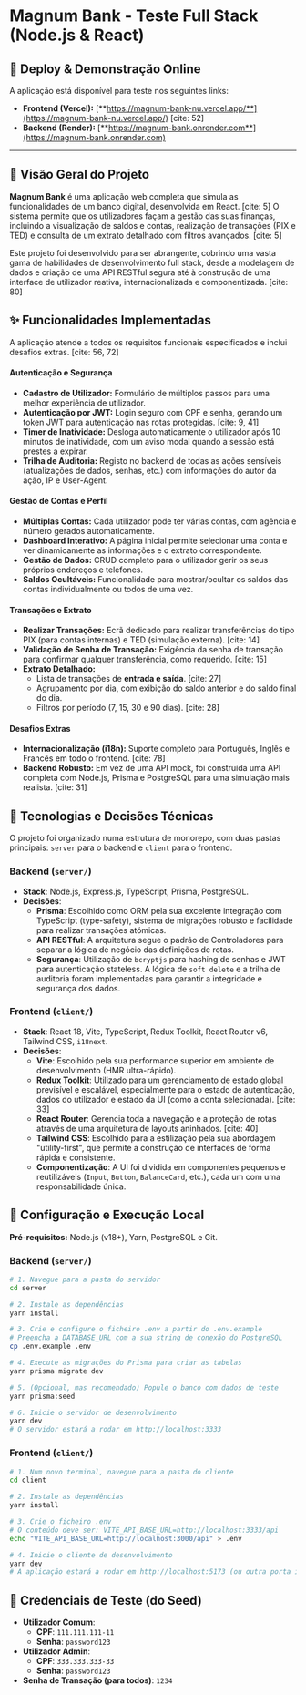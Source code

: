 # Magnum Bank - Teste Full Stack (Node.js & React)

## 🚀 Deploy & Demonstração Online

A aplicação está disponível para teste nos seguintes links:

- **Frontend (Vercel):** [**https://magnum-bank-nu.vercel.app/**](https://magnum-bank-nu.vercel.app/) [cite: 52]
- **Backend (Render):** [**https://magnum-bank.onrender.com**](https://magnum-bank.onrender.com)

---

## 📖 Visão Geral do Projeto

**Magnum Bank** é uma aplicação web completa que simula as funcionalidades de um banco digital, desenvolvida em React. [cite: 5] O sistema permite que os utilizadores façam a gestão das suas finanças, incluindo a visualização de saldos e contas, realização de transações (PIX e TED) e consulta de um extrato detalhado com filtros avançados. [cite: 5]

Este projeto foi desenvolvido para ser abrangente, cobrindo uma vasta gama de habilidades de desenvolvimento full stack, desde a modelagem de dados e criação de uma API RESTful segura até à construção de uma interface de utilizador reativa, internacionalizada e componentizada. [cite: 80]

## ✨ Funcionalidades Implementadas

A aplicação atende a todos os requisitos funcionais especificados e inclui desafios extras. [cite: 56, 72]

#### Autenticação e Segurança
- **Cadastro de Utilizador:** Formulário de múltiplos passos para uma melhor experiência de utilizador.
- **Autenticação por JWT:** Login seguro com CPF e senha, gerando um token JWT para autenticação nas rotas protegidas. [cite: 9, 41]
- **Timer de Inatividade:** Desloga automaticamente o utilizador após 10 minutos de inatividade, com um aviso modal quando a sessão está prestes a expirar.
- **Trilha de Auditoria:** Registo no backend de todas as ações sensíveis (atualizações de dados, senhas, etc.) com informações do autor da ação, IP e User-Agent.

#### Gestão de Contas e Perfil
- **Múltiplas Contas:** Cada utilizador pode ter várias contas, com agência e número gerados automaticamente.
- **Dashboard Interativo:** A página inicial permite selecionar uma conta e ver dinamicamente as informações e o extrato correspondente.
- **Gestão de Dados:** CRUD completo para o utilizador gerir os seus próprios endereços e telefones.
- **Saldos Ocultáveis:** Funcionalidade para mostrar/ocultar os saldos das contas individualmente ou todos de uma vez.

#### Transações e Extrato
- **Realizar Transações:** Ecrã dedicado para realizar transferências do tipo PIX (para contas internas) e TED (simulação externa). [cite: 14]
- **Validação de Senha de Transação:** Exigência da senha de transação para confirmar qualquer transferência, como requerido. [cite: 15]
- **Extrato Detalhado:**
    - Lista de transações de **entrada e saída**. [cite: 27]
    - Agrupamento por dia, com exibição do saldo anterior e do saldo final do dia.
    - Filtros por período (7, 15, 30 e 90 dias). [cite: 28]

#### Desafios Extras
- **Internacionalização (i18n):** Suporte completo para Português, Inglês e Francês em todo o frontend. [cite: 78]
- **Backend Robusto:** Em vez de uma API mock, foi construída uma API completa com Node.js, Prisma e PostgreSQL para uma simulação mais realista. [cite: 31]

## 🚀 Tecnologias e Decisões Técnicas

O projeto foi organizado numa estrutura de monorepo, com duas pastas principais: `server` para o backend e `client` para o frontend.

### Backend (`server/`)
- **Stack**: Node.js, Express.js, TypeScript, Prisma, PostgreSQL.
- **Decisões**:
    - **Prisma**: Escolhido como ORM pela sua excelente integração com TypeScript (type-safety), sistema de migrações robusto e facilidade para realizar transações atómicas.
    - **API RESTful**: A arquitetura segue o padrão de Controladores para separar a lógica de negócio das definições de rotas.
    - **Segurança**: Utilização de `bcryptjs` para hashing de senhas e JWT para autenticação stateless. A lógica de `soft delete` e a trilha de auditoria foram implementadas para garantir a integridade e segurança dos dados.

### Frontend (`client/`)
- **Stack**: React 18, Vite, TypeScript, Redux Toolkit, React Router v6, Tailwind CSS, `i18next`.
- **Decisões**:
    - **Vite**: Escolhido pela sua performance superior em ambiente de desenvolvimento (HMR ultra-rápido).
    - **Redux Toolkit**: Utilizado para um gerenciamento de estado global previsível e escalável, especialmente para o estado de autenticação, dados do utilizador e estado da UI (como a conta selecionada). [cite: 33]
    - **React Router**: Gerencia toda a navegação e a proteção de rotas através de uma arquitetura de layouts aninhados. [cite: 40]
    - **Tailwind CSS**: Escolhido para a estilização pela sua abordagem "utility-first", que permite a construção de interfaces de forma rápida e consistente.
    - **Componentização**: A UI foi dividida em componentes pequenos e reutilizáveis (`Input`, `Button`, `BalanceCard`, etc.), cada um com uma responsabilidade única.

## 🔧 Configuração e Execução Local

**Pré-requisitos:** Node.js (v18+), Yarn, PostgreSQL e Git.

### Backend (`server/`)
```bash
# 1. Navegue para a pasta do servidor
cd server

# 2. Instale as dependências
yarn install

# 3. Crie e configure o ficheiro .env a partir do .env.example
# Preencha a DATABASE_URL com a sua string de conexão do PostgreSQL
cp .env.example .env

# 4. Execute as migrações do Prisma para criar as tabelas
yarn prisma migrate dev

# 5. (Opcional, mas recomendado) Popule o banco com dados de teste
yarn prisma:seed

# 6. Inicie o servidor de desenvolvimento
yarn dev
# O servidor estará a rodar em http://localhost:3333
```

### Frontend (`client/`)
```bash
# 1. Num novo terminal, navegue para a pasta do cliente
cd client

# 2. Instale as dependências
yarn install

# 3. Crie o ficheiro .env
# O conteúdo deve ser: VITE_API_BASE_URL=http://localhost:3333/api
echo "VITE_API_BASE_URL=http://localhost:3000/api" > .env

# 4. Inicie o cliente de desenvolvimento
yarn dev
# A aplicação estará a rodar em http://localhost:5173 (ou outra porta indicada)
```

## 👤 Credenciais de Teste (do Seed)

- **Utilizador Comum**:
    - **CPF**: `111.111.111-11`
    - **Senha**: `password123`
- **Utilizador Admin**:
    - **CPF**: `333.333.333-33`
    - **Senha**: `password123`
- **Senha de Transação (para todos)**: `1234`